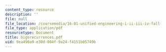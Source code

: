 ```yaml
---
content_type: resource
description: ''
file: null
file_location: /coursemedia/16-01-unified-engineering-i-ii-iii-iv-fall-2005-spring-2006/9ea490a9e30d004f9a24f4151b05749b_bigorecurrences.pdf
file_type: application/pdf
resourcetype: Document
title: bigorecurrences.pdf
uid: 9ea490a9-e30d-004f-9a24-f4151b05749b
---
```

